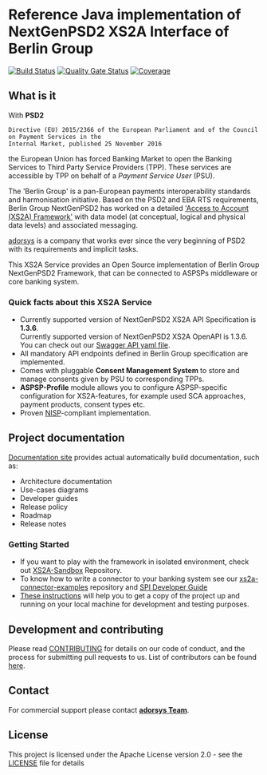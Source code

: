 # Reference Java implementation of NextGenPSD2 XS2A Interface of Berlin Group
[![Build Status](https://travis-ci.com/adorsys/xs2a.svg?branch=develop)](https://travis-ci.com/adorsys/xs2a)
[![Quality Gate Status](https://sonarcloud.io/api/project_badges/measure?project=adorsys_xs2a&metric=alert_status)](https://sonarcloud.io/dashboard?id=adorsys_xs2a)
[![Coverage](https://sonarcloud.io/api/project_badges/measure?project=adorsys_xs2a&metric=coverage)](https://sonarcloud.io/dashboard?id=adorsys_xs2a)

## What is it

With **PSD2** 
```
Directive (EU) 2015/2366 of the European Parliament and of the Council on Payment Services in the
Internal Market, published 25 November 2016
```
 the European Union has forced Banking Market to open the Banking Services to Third Party Service Providers (TPP).
These services are accessible by TPP on behalf of a *Payment Service User* (PSU).

The 'Berlin Group' is a pan-European payments interoperability standards and harmonisation initiative.
Based on the PSD2 and EBA RTS requirements, Berlin Group NextGenPSD2 has worked on a detailed 
['Access to Account  (XS2A) Framework'](https://www.berlin-group.org/psd2-access-to-bank-accounts) with data model
(at conceptual, logical and physical data levels) and associated messaging.

[adorsys](https://adorsys-platform.de/solutions/xs2a-core/) is a company that works ever since the very beginning of PSD2 with its requirements and implicit tasks.

This XS2A Service provides an Open Source implementation of Berlin Group NextGenPSD2 Framework, that can be connected to ASPSPs middleware or core banking system.

### Quick facts about this XS2A Service

* Currently supported version of NextGenPSD2 XS2A API Specification is **1.3.6**.<br>
Currently supported version of NextGenPSD2 XS2A OpenAPI is 1.3.6.<br>
You can check out our [Swagger API yaml file](xs2a-impl/src/main/resources/static/psd2-api_1.3.6_20200306v1.yaml).
* All mandatory API endpoints defined in Berlin Group specification are implemented.
* Comes with pluggable **Consent Management System** to store and manage consents given by PSU to corresponding TPPs.
* **ASPSP-Profile** module allows you to configure ASPSP-specific configuration for XS2A-features, for example used SCA approaches, payment products, consent types etc.
* Proven [NISP](https://nisp.online)-compliant implementation.

## Project documentation

[Documentation site](https://adorsys.github.io/xs2a/) provides actual automatically build documentation, such as:
* Architecture documentation
* Use-cases diagrams
* Developer guides
* Release policy
* Roadmap
* Release notes

### Getting Started

* If you want to play with the framework in isolated environment, check out [XS2A-Sandbox](https://github.com/adorsys/xs2a-sandbox) Repository.
* To know how to write a connector to your banking system see our [xs2a-connector-examples](https://github.com/adorsys/xs2a-connector-examples) repository and [SPI Developer Guide](https://adorsys.github.io/xs2a/SPI%20Developer%20Guide/SPI_Developer_Guide.html)
* [These instructions](doc/GETTING_STARTED.adoc) will help you to get a copy of the project up and running on your local machine for development and testing purposes. 

## Development and contributing

Please read [CONTRIBUTING](doc/CONTRIBUTING.md) for details on our code of conduct, and the process for submitting pull requests to us.
List of contributors can be found [here](doc/contributors.md).

## Contact

For commercial support please contact **[adorsys Team](https://adorsys-platform.de/solutions/)**.

## License

This project is licensed under the Apache License version 2.0 - see the [LICENSE](LICENSE) file for details
